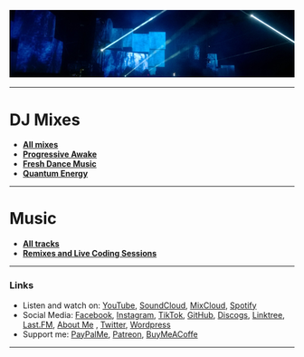 ![Shivioua Background](./shivioua-background.png)

----

# DJ Mixes

* [**All mixes**](./all-sets.md) 
* [**Progressive Awake**](https://shivioua.github.io/progressive-awake/) 
* [**Fresh Dance Music**](http://shivioua.github.io/fresh-dance-music/) 
* [**Quantum Energy**](https://shivioua.github.io/quantum-energy/) 

----

# Music 

* [**All tracks**](./all-tracks.md) 
* [**Remixes and Live Coding Sessions**](https://shivioua.github.io/music/) 

----
### Links

* Listen and watch on: [YouTube](https://www.youtube.com/@shivioua), [SoundCloud](https://soundcloud.com/shivioua), [MixCloud](https://www.mixcloud.com/shivioua/reposts/), [Spotify](https://open.spotify.com/user/hopbit)
* Social Media: [Facebook](https://www.facebook.com/shivioua/), [Instagram](https://www.instagram.com/shivioua/), [TikTok](https://www.tiktok.com/@shivioua), [GitHub](https://github.com/shivioua), [Discogs](https://www.discogs.com/user/shivioua), [Linktree](https://linktr.ee/shivioua), [Last.FM](https://www.last.fm/pl/user/shivioua), [About Me](https://about.me/shivioua/)
 ,   [Twitter](https://twitter.com/shivioua), [Wordpress](https://shivioua.wordpress.com/)
* Support me: [PayPalMe](https://paypal.me/shivioua), [Patreon](https://www.patreon.com/shivioua), [BuyMeACoffe](https://www.buymeacoffee.com/shivioua)

<!-- TODO: -
* [Bandcamp](https://shivioua.bandcamp.com/)
* [Buzzsprout](https://www.buzzsprout.com/2275451/episodes)
* [Twitch](https://www.twitch.tv/shivioua),
-->


----
